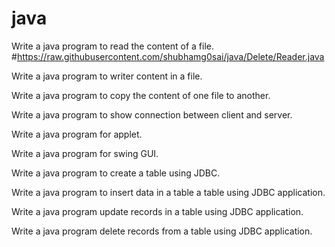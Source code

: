 # java
Write a java program to read the content of a file.
#https://raw.githubusercontent.com/shubhamg0sai/java/Delete/Reader.java

Write a java program to writer content in a file.

Write a java program to copy the content of one file to another.

Write a java program to show connection between client and server.

Write a java program for applet. 

Write a java program for swing GUI. 

Write a java program to create a table using JDBC. 

Write a java program to insert data in a table a table using JDBC application.

Write a java program update records in a table using JDBC application.

Write a java program delete records from a table using JDBC application.





 

